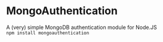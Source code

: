 # MongoAuthentication
A (very) simple MongoDB authentication module for Node.JS  
`npm install mongoauthentication`